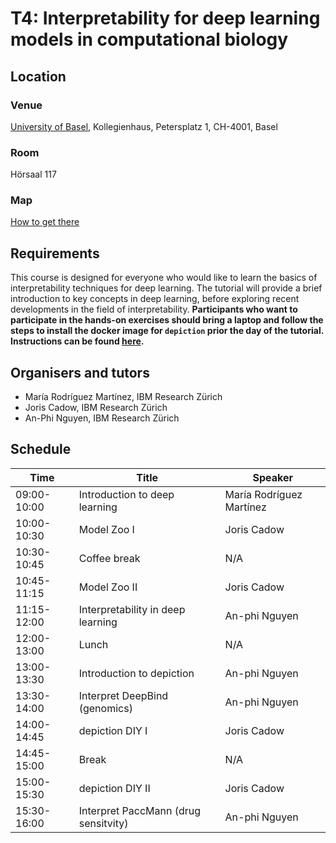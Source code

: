 
# T4: Interpretability for deep learning models in computational biology

## Location

### Venue

[University of Basel](https://www.unibas.ch/de), Kollegienhaus, Petersplatz 1, CH-4001, Basel

### Room

Hörsaal 117

### Map

[How to get there](https://www.google.ch/maps/place/Petersplatz+1,+4051+Basel/@47.5584029,7.5825258,17.67z/data=!4m13!1m7!3m6!1s0x4791b9a96c44bba1:0xe0a7bc8b66787bdb!2sPetersplatz+1,+4051+Basel!3b1!8m2!3d47.5586129!4d7.5827926!3m4!1s0x4791b9a96c44bba1:0xe0a7bc8b66787bdb!8m2!3d47.5586129!4d7.5827926)

## Requirements

This course is designed for everyone who would like to learn the basics of interpretability techniques for deep learning. The tutorial will provide a brief introduction to key concepts in deep learning, before exploring recent developments in the field of interpretability.  **Participants who want to participate in the hands-on exercises should bring a laptop and follow the steps to install the docker image for `depiction` prior the day of the tutorial. Instructions can be found [here](https://github.com/IBM/dl-interpretability-compbio/blob/master/README.md).**

## Organisers and tutors

- María Rodríguez Martínez, IBM Research Zürich
- Joris Cadow, IBM Research Zürich
- An-Phi Nguyen, IBM Research Zürich

## Schedule

| Time        | Title                                | Speaker                  |
|-------------|--------------------------------------|--------------------------|
| 09:00-10:00 | Introduction to deep learning        | María Rodríguez Martínez |
| 10:00-10:30 | Model Zoo I                          | Joris Cadow              |
| 10:30-10:45 | Coffee break                         | N/A                      |
| 10:45-11:15 | Model Zoo II                         | Joris Cadow              |
| 11:15-12:00 | Interpretability in deep learning    | An-phi Nguyen            |
| 12:00-13:00 | Lunch                                | N/A                      |
| 13:00-13:30 | Introduction to depiction            | An-phi Nguyen            |
| 13:30-14:00 | Interpret DeepBind (genomics)        | An-phi Nguyen            |
| 14:00-14:45 | depiction DIY I                      | Joris Cadow              |
| 14:45-15:00 | Break                                | N/A                      |
| 15:00-15:30 | depiction DIY II                     | Joris Cadow              |
| 15:30-16:00 | Interpret PaccMann (drug sensitvity) | An-phi Nguyen              |
